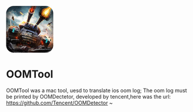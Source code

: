 <img src="https://github.com/ShenJieSuzhou/OOMTool/blob/master/OOMGTR/screenshot/abc5a4ff630dffbb735308dc9c912418-5.jpg">

# OOMTool
OOMTool was a mac tool, uesd to translate ios oom log; The oom log must be printed by OOMDectetor, developed by tencent,here 
was the url: https://github.com/Tencent/OOMDetector ~
